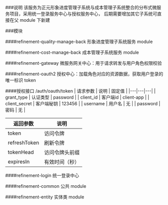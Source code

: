 ###说明
该服务为正元形象进度管理子系统与成本管理子系统整合的分布式微服务项目，采用统一登录服务中心与授权服务中心，
后期需要增加其它子系统可直接在父 module 下新建

###模块

####refinement-quality-manage-back
形象进度管理子系统服务 module

####refinement-cost-manage-back
成本管理子系统服务 module

####refinement-gateway
微服务网关中心：用于请求转发与用户角色权限校验

####refinement-oauth2
授权中心：加载角色对应的资源数据，获取用户登录的唯一标识 token  

####授权接口 /auth/oauth/token
| 请求参数 | 说明 | 固定值 |
|---|---|---|
| grant_type | 认证类型 | password |
| client_id | 客户端id | client-app |
| client_secret | 客户端秘钥 | 123456 |
| username | 用户名 | 无 |
| password | 密码 | 无 |

| 返回参数 | 说明 |
|---|---|
| token | 访问令牌 | 
| refreshToken | 刷新令牌 |
| tokenHead | 访问令牌头前缀 |
| expiresIn | 有效时间（秒） |

####refinement-login
统一登录中心

####refinement-common
公共 module 

####refinement-entity
实体类 module